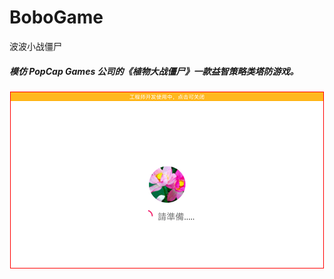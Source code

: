# BoboGame
波波小战僵尸

<h5>模仿 PopCap Games 公司的《植物大战僵尸》一款益智策略类塔防游戏。</h5>

<div style="text-align:center">
 <img src="https://github.com/leonInShanghai/BoboGame/blob/master/otherPic/1563615137529.gif?raw=true"
 style="border:solid 1px red;">
</div>
